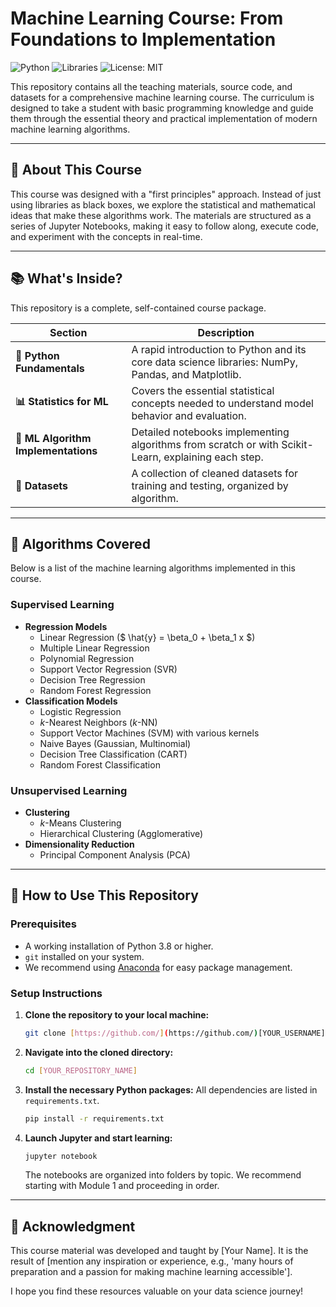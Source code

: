 # Machine Learning Course: From Foundations to Implementation

![Python](https://img.shields.io/badge/Python-3.8%2B-blue.svg)
![Libraries](https://img.shields.io/badge/Libraries-Pandas%20%7C%20NumPy%20%7C%20Scikit--learn-orange.svg)
![License: MIT](https://img.shields.io/badge/License-MIT-yellow.svg)

This repository contains all the teaching materials, source code, and datasets for a comprehensive machine learning course. The curriculum is designed to take a student with basic programming knowledge and guide them through the essential theory and practical implementation of modern machine learning algorithms.

---

## 🎯 About This Course

This course was designed with a "first principles" approach. Instead of just using libraries as black boxes, we explore the statistical and mathematical ideas that make these algorithms work. The materials are structured as a series of Jupyter Notebooks, making it easy to follow along, execute code, and experiment with the concepts in real-time.

---

## 📚 What's Inside?

This repository is a complete, self-contained course package.

| Section                           | Description                                                                                             |
| --------------------------------- | ------------------------------------------------------------------------------------------------------- |
| **🐍 Python Fundamentals** | A rapid introduction to Python and its core data science libraries: NumPy, Pandas, and Matplotlib.      |
| **📊 Statistics for ML** | Covers the essential statistical concepts needed to understand model behavior and evaluation.           |
| **🧠 ML Algorithm Implementations** | Detailed notebooks implementing algorithms from scratch or with Scikit-Learn, explaining each step.     |
| **💾 Datasets** | A collection of cleaned datasets for training and testing, organized by algorithm.                      |

---

## 🤖 Algorithms Covered

Below is a list of the machine learning algorithms implemented in this course.

### Supervised Learning

* **Regression Models**
    * Linear Regression ($ \hat{y} = \beta_0 + \beta_1 x $)
    * Multiple Linear Regression
    * Polynomial Regression
    * Support Vector Regression (SVR)
    * Decision Tree Regression
    * Random Forest Regression
* **Classification Models**
    * Logistic Regression
    * $k$-Nearest Neighbors ($k$-NN)
    * Support Vector Machines (SVM) with various kernels
    * Naive Bayes (Gaussian, Multinomial)
    * Decision Tree Classification (CART)
    * Random Forest Classification

### Unsupervised Learning

* **Clustering**
    * $k$-Means Clustering
    * Hierarchical Clustering (Agglomerative)
* **Dimensionality Reduction**
    * Principal Component Analysis (PCA)

---

## 🚀 How to Use This Repository

### Prerequisites

- A working installation of Python 3.8 or higher.
- `git` installed on your system.
- We recommend using [Anaconda](https://www.anaconda.com/products/distribution) for easy package management.

### Setup Instructions

1.  **Clone the repository to your local machine:**
    ```bash
    git clone [https://github.com/](https://github.com/)[YOUR_USERNAME]/[YOUR_REPOSITORY_NAME].git
    ```

2.  **Navigate into the cloned directory:**
    ```bash
    cd [YOUR_REPOSITORY_NAME]
    ```

3.  **Install the necessary Python packages:**
    All dependencies are listed in `requirements.txt`.
    ```bash
    pip install -r requirements.txt
    ```

4.  **Launch Jupyter and start learning:**
    ```bash
    jupyter notebook
    ```
    The notebooks are organized into folders by topic. We recommend starting with Module 1 and proceeding in order.

---

## 💬 Acknowledgment

This course material was developed and taught by [Your Name]. It is the result of [mention any inspiration or experience, e.g., 'many hours of preparation and a passion for making machine learning accessible'].

I hope you find these resources valuable on your data science journey!
